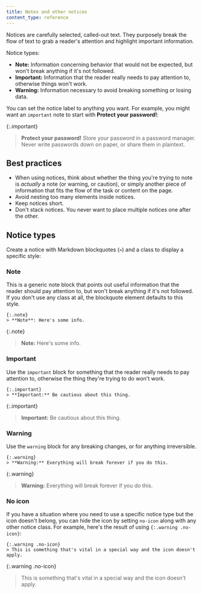 ```yaml
---
title: Notes and other notices
content_type: reference
---
```


Notices are carefully selected, called-out text. 
They purposely break the flow of text to grab a reader's attention and highlight important information.

Notice types:
* **Note:** Information concerning behavior that would not be expected, but won't break anything if it's not followed.
* **Important:** Information that the reader really needs to pay attention to, otherwise things won't work.
* **Warning:** Information necessary to avoid breaking something or losing data.

You can set the notice label to anything you want. For example, you might
want an `important` note to start with **Protect your password!**:

{:.important}
> **Protect your password!**
> Store your password in a password manager. Never write passwords down on paper, or share them in plaintext.

## Best practices 

* When using notices, think about whether the thing you're trying to note is
_actually_ a note (or warning, or caution), or simply another piece of
information that fits the flow of the task or content on the page. 
* Avoid nesting too many elements inside notices.
* Keep notices short.
* Don't stack notices. You never want to place multiple notices one after the other.

## Notice types

Create a notice with Markdown blockquotes (`>`) and a class to display a specific style:

### Note

This is a generic note block that points out useful information that the
reader should pay attention to, but won't break anything if it's not followed.
If you don't use any class at all, the blockquote element defaults to this style.

```
{:.note}
> **Note**: Here's some info.
```

{:.note}
> **Note:** Here's some info.

### Important

Use the `important` block for something that the reader really
needs to pay attention to, otherwise the thing they're trying to do won't work.

```
{:.important}
> **Important:** Be cautious about this thing.
```

{:.important}
> **Important:** Be cautious about this thing.

### Warning 

Use the `warning` block for any breaking changes, or for anything
irreversible.

```
{:.warning}
> **Warning:** Everything will break forever if you do this.
```

{:.warning}
> **Warning:** Everything will break forever if you do this.


### No icon

If you have a situation where you need to use a specific notice type but
the icon doesn't belong, you can hide the icon by setting `no-icon` along
with any other notice class. For example, here's the result of using `{:.warning .no-icon}`:

```
{:.warning .no-icon}
> This is something that's vital in a special way and the icon doesn't apply.
```

{:.warning .no-icon}
> This is something that's vital in a special way and the icon doesn't apply.

